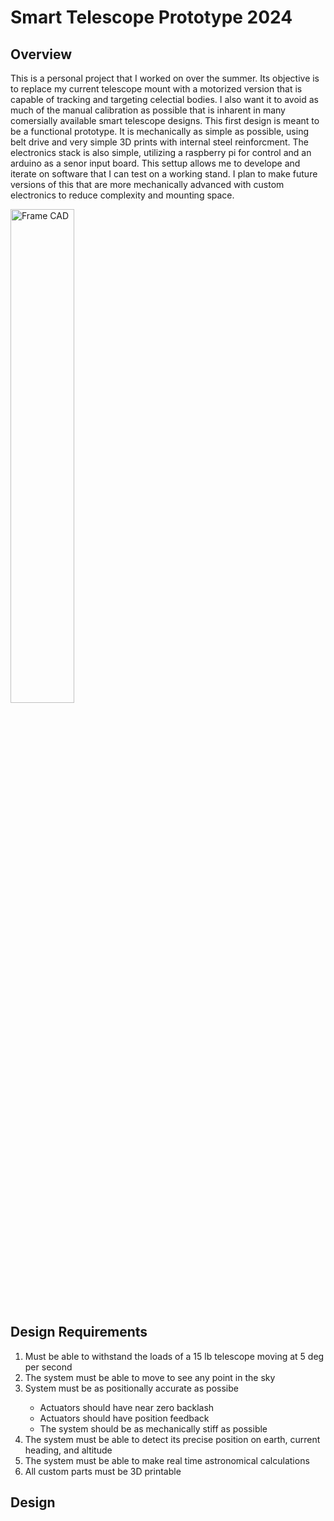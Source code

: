 # Smart Telescope Prototype 2024 #

## Overview ##

This is a personal project that I worked on over the summer. Its objective is to replace 
my current telescope mount with a motorized version that is capable of tracking and 
targeting celectial bodies. I also want it to avoid as much of the manual calibration as
possible that is inharent in many comersially available smart telescope designs. This 
first design is meant to be a functional prototype. It is mechanically as simple as possible,
using belt drive and very simple 3D prints with internal steel reinforcment. The electronics 
stack is also simple, utilizing a raspberry pi for control and an arduino as a senor input 
board. This settup allows me to develope and iterate on software that I can test on a working 
stand. I plan to make future versions of this that are more mechanically advanced with custom
electronics to reduce complexity and mounting space.

<img src="/images/9jg4ao.gif" alt="Frame CAD" width="45%" />

## Design Requirements ##

<ol>
    <li>Must be able to withstand the loads of a 15 lb telescope moving at 5 deg per second</li>
    <li>The system must be able to move to see any point in the sky</li>
    <li>System must be as positionally accurate as possibe</li>
        <ul>
            <li>Actuators should have near zero backlash</li>
            <li>Actuators should have position feedback</li>
            <li>The system should be as mechanically stiff as possible</li>
        </ul>
    <li>The system must be able to detect its precise position on earth, current heading, and altitude</li>
    <li>The system must be able to make real time astronomical calculations</li>
    <li>All custom parts must be 3D printable</li>
</ol>

## Design ##





















